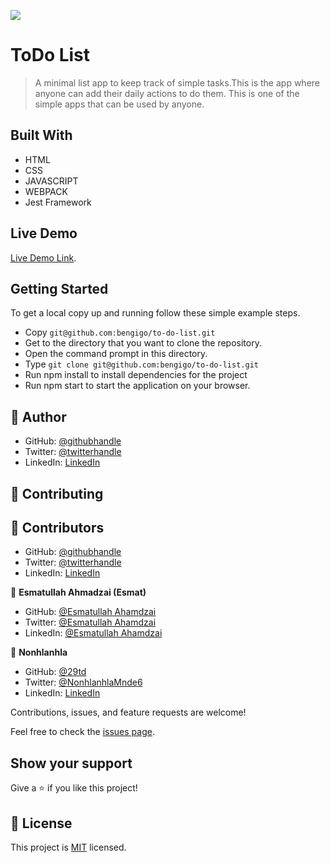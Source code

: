 ![](https://img.shields.io/badge/Microverse-blueviolet)

# ToDo List

> A minimal list app to keep track of simple tasks.This is the app where anyone can add their daily actions to do them.
> This is one of the simple apps that can be used by anyone. 


## Built With

- HTML
- CSS
- JAVASCRIPT
- WEBPACK
- Jest Framework

## Live Demo

[Live Demo Link](https://bengigo.github.io/to-do-list/).

## Getting Started

To get a local copy up and running follow these simple example steps.

- Copy `git@github.com:bengigo/to-do-list.git`
- Get to the directory that you want to clone the repository.
- Open the command prompt in this directory.
- Type `git clone git@github.com:bengigo/to-do-list.git`
- Run npm install to install dependencies for the project
- Run npm start to start the application on your browser.

## 👤 Author

- GitHub: [@githubhandle](https://github.com/bengigo)
- Twitter: [@twitterhandle](https://twitter.com/bengi_gb)
- LinkedIn: [LinkedIn](https://www.linkedin.com/in/bengi-g-03b883199/)

## 🤝 Contributing

## 👤 Contributors

- GitHub: [@githubhandle](https://github.com/bengigo)
- Twitter: [@twitterhandle](https://twitter.com/bengi_gb)
- LinkedIn: [LinkedIn](https://www.linkedin.com/in/bengi-g-03b883199/)

👤 **Esmatullah Ahmadzai (Esmat)**

- GitHub: [@Esmatullah Ahamdzai](https://github.com/eaesmat)
- Twitter: [@Esmatullah Ahamdzai](https://twitter.com/ea_ahmadzai)
- LinkedIn: [@Esmatullah Ahamdzai](https://www.linkedin.com/in/esmatullah-ahmadzai-589523230/)

👤 **Nonhlanhla** 
- GitHub: [@29td](https://github.com/githubhandle) 
- Twitter: [@NonhlanhlaMnde6](https://twitter.com/twitterhandle) 
- LinkedIn: [LinkedIn](https://linkedin.com/in/nonhlanhla-mndebele-ab7448226) 





Contributions, issues, and feature requests are welcome!

Feel free to check the [issues page](../../issues/).

## Show your support

Give a ⭐️ if you like this project!

## 📝 License

This project is [MIT](./MIT.md) licensed.
